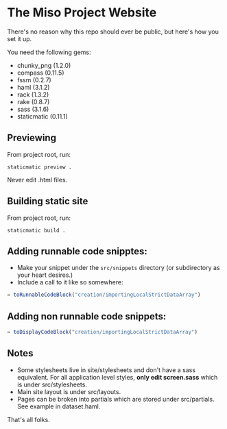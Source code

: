 # The Miso Project Website

There's no reason why this repo should ever be public, but here's how you set it up.

You need the following gems:

* chunky_png (1.2.0)
* compass (0.11.5)
* fssm (0.2.7)
* haml (3.1.2)
* rack (1.3.2)
* rake (0.8.7)
* sass (3.1.6)
* staticmatic (0.11.1)

## Previewing

From project root, run:

```
staticmatic preview .
```

Never edit .html files.

## Building static site

From project root, run:

```
staticmatic build .
```

## Adding runnable code snipptes:

* Make your snippet under the `src/snippets` directory (or subdirectory as your heart desires.)
* Include a call to it like so somewhere:

```javascript
= toRunnableCodeBlock("creation/importingLocalStrictDataArray")
```

## Adding non runnable code snippets:

```javascript
= toDisplayCodeBlock("creation/importingLocalStrictDataArray")
```

## Notes

* Some stylesheets live in site/stylesheets and don't have a sass equivalent. For all application level styles, **only edit screen.sass** which is under src/stylesheets.
* Main site layout is under src/layouts.
* Pages can be broken into partials which are stored under src/partials. See example in dataset.haml.

That's all folks.


